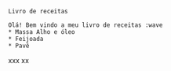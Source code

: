 
	Livro de receitas

	Olá! Bem vindo a meu livro de receitas :wave 
	* Massa Alho e óleo
	* Feijoada
	* Pavê
xxx
xx


